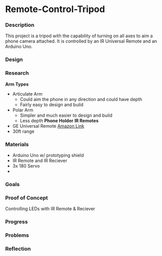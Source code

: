 # Remote-Control-Tripod


### Description
  This project is a tripod with the capability of turning on all axes to aim a phone camera attached. It is controlled by an IR Universal Remote and an Arduino Uno.
### Design
  
### Research
**Arm Types**
- Articulate Arm
  - Could aim the phone in any direction and could have depth
  - Fairly easy to design and build
- Polar Arm
  - Simpler and much easier to design and build
  - Less depth
**Phone Holder**
**IR Remotes**
- GE Universal Remote [Amazon Link](https://www.amazon.com/GE-Lighting-Device-Universal-Remote/dp/B076QDZZF9?ref_=ast_sto_dp)
- 30ft range

### Materials
- Arduino Uno w/ prototyping shield
- IR Remote and IR Reciever
- 3x 180 Servo
- 
### Goals

### Proof of Concept
Controlling LEDs with IR Remote & Reciever

### Progress

### Problems

### Reflection
